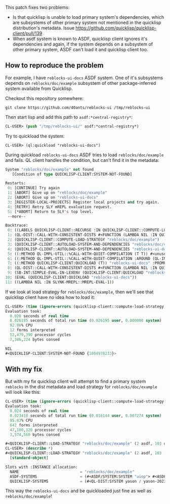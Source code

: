 This patch fixes two problems:

* Is that quicklisp is unable to load primary system's dependencies, which are subsystems of other primary system not mentioned in the quicklisp distribution's metadata. Issue https://github.com/quicklisp/quicklisp-client/pull/139
* When asdf system is known to ASDF, quicklisp client ignores it's dependencies and again, if the system depends on a subsystem of other primary system, ASDF can't load it and quicklisp client too.

## How to reproduce the problem

For example, I have `reblocks-ui-docs` ASDF system. One of it's subsystems depends on `reblocks/doc/example` subsystem of other package-inferred system available from Quicklisp.

Checkout this repository somewhere:

```
git clone https://github.com/40ants/reblocks-ui /tmp/reblocks-ui
```

Then start lisp and add this path to `asdf:*central-registry*`:

```lisp
CL-USER> (push "/tmp/reblocks-ui/" asdf:*central-registry*)
```

Try to quickload the system:

```
CL-USER> (ql:quickload "reblocks-ui-docs")
```

During quickload `reblocks-ui-docs` ASDF tries to load `reblocks/doc/example` and fails. QL client handles the condition, but can't find it in the metadata:

```lisp
System "reblocks/doc/example" not found
   [Condition of type QUICKLISP-CLIENT:SYSTEM-NOT-FOUND]

Restarts:
 0: [CONTINUE] Try again
 1: [ABORT] Give up on "reblocks/doc/example"
 2: [ABORT] Give up on "reblocks-ui-docs"
 3: [REGISTER-LOCAL-PROJECTS] Register local projects and try again.
 4: [RETRY] Retry SLY mREPL evaluation request.
 5: [*ABORT] Return to SLY's top level.
 --more--

Backtrace:
 0: ((LABELS QUICKLISP-CLIENT::RECURSE :IN QUICKLISP-CLIENT::COMPUTE-LOAD-STRATEGY) "reblocks/doc/example")
 1: (QL-DIST::CALL-WITH-CONSISTENT-DISTS #<FUNCTION (LAMBDA NIL :IN QUICKLISP-CLIENT::COMPUTE-LOAD-STRATEGY) {1004074BFB}>)
 2: (QUICKLISP-CLIENT::COMPUTE-LOAD-STRATEGY "reblocks/doc/example")
 3: (QUICKLISP-CLIENT::AUTOLOAD-SYSTEM-AND-DEPENDENCIES "reblocks/doc/example" :PROMPT NIL)
 4: (QUICKLISP-CLIENT::AUTOLOAD-SYSTEM-AND-DEPENDENCIES "reblocks-ui-docs" :PROMPT NIL)
 5: ((:METHOD QL-IMPL-UTIL::%CALL-WITH-QUIET-COMPILATION (T T)) #<unused argument> #<FUNCTION (FLET QUICKLISP-CLIENT::QL :IN QUICKLISP-CLIENT:$
 6: ((:METHOD QL-IMPL-UTIL::%CALL-WITH-QUIET-COMPILATION :AROUND (QL-IMPL:SBCL T)) #<QL-IMPL:SBCL {10051FD7F3}> #<FUNCTION (FLET QUICKLISP-CLI$
 7: ((:METHOD QUICKLISP-CLIENT:QUICKLOAD (T)) "reblocks-ui-docs" :PROMPT NIL :SILENT NIL :VERBOSE NIL) [fast-method]
 8: (QL-DIST::CALL-WITH-CONSISTENT-DISTS #<FUNCTION (LAMBDA NIL :IN QUICKLISP-CLIENT:QUICKLOAD) {100135CCDB}>)
 9: (SB-INT:SIMPLE-EVAL-IN-LEXENV (QUICKLISP-CLIENT:QUICKLOAD "reblocks-ui-docs") #<NULL-LEXENV>)
10: (EVAL (QUICKLISP-CLIENT:QUICKLOAD "reblocks-ui-docs"))
11: ((LAMBDA NIL :IN SLYNK-MREPL::MREPL-EVAL-1))
```

If we look at load strategy for `reblocks/doc/example`, then we'll see that quicklisp client have no idea how to load it:

```lisp
CL-USER> (time (ignore-errors (quicklisp-client::compute-load-strategy "reblocks/doc/example")))
Evaluation took:
  0.028 seconds of real time
  0.026195 seconds of total run time (0.026195 user, 0.000000 system)
  92.86% CPU
  12 forms interpreted
  52,479,390 processor cycles
  7,386,224 bytes consed

NIL
#<QUICKLISP-CLIENT:SYSTEM-NOT-FOUND {1004978233}>
```

## With my fix

But with my fix quicklisp client will attempt to find a primary system `reblocks` in the dist metadata and load strategy for `reblocks/doc/example` will look like this:

```lisp
CL-USER> (time (ignore-errors (quicklisp-client::compute-load-strategy "reblocks/doc/example")))
Evaluation took:
  0.024 seconds of real time
  0.023418 seconds of total run time (0.016144 user, 0.007274 system)
  95.83% CPU
  642 forms interpreted
  47,100,320 processor cycles
  3,574,560 bytes consed

#<QUICKLISP-CLIENT::LOAD-STRATEGY "reblocks/doc/example" (2 asdf, 103 quicklisp)>
CL-USER> (describe *)
#<QUICKLISP-CLIENT::LOAD-STRATEGY "reblocks/doc/example" (2 asdf, 103 ..
  [standard-object]

Slots with :INSTANCE allocation:
  NAME                           = "reblocks/doc/example"
  ASDF-SYSTEMS                   = (#<ASDF/SYSTEM:SYSTEM "uiop"> #<ASDF/SYSTEM:SYSTEM "asdf">)
  QUICKLISP-SYSTEMS              = (#<QL-DIST:SYSTEM yason / yason-20230214-git / #1=quicklisp #2=2023-10..
```

This way the `reblocks-ui-docs` and be quickloaded just fine as well as `reblocks/doc/example`!